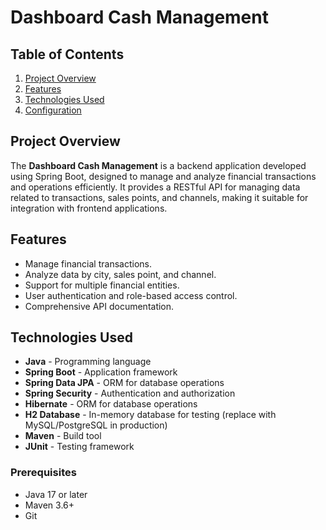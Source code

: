 # Dashboard Cash Management

## Table of Contents

1. [Project Overview](#project-overview)
2. [Features](#features)
3. [Technologies Used](#technologies-used)
4. [Configuration](#configuration)

## Project Overview

The **Dashboard Cash Management** is a backend application developed using Spring Boot, designed to manage and analyze financial transactions and operations efficiently. It provides a RESTful API for managing data related to transactions, sales points, and channels, making it suitable for integration with frontend applications.

## Features

- Manage financial transactions.
- Analyze data by city, sales point, and channel.
- Support for multiple financial entities.
- User authentication and role-based access control.
- Comprehensive API documentation.

## Technologies Used

- **Java** - Programming language
- **Spring Boot** - Application framework
- **Spring Data JPA** - ORM for database operations
- **Spring Security** - Authentication and authorization
- **Hibernate** - ORM for database operations
- **H2 Database** - In-memory database for testing (replace with MySQL/PostgreSQL in production)
- **Maven** - Build tool
- **JUnit** - Testing framework

### Prerequisites

- Java 17 or later
- Maven 3.6+
- Git
